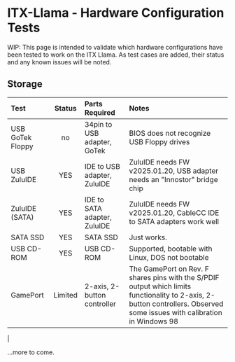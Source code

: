 # ITX-Llama - Hardware Configuration Tests

 WIP: This page is intended to validate which hardware configurations have been tested to work on the ITX Llama. As test cases are added, their status and any known issues will be noted.

## Storage
| Test             | Status  | Parts Required               | Notes                                     |
| :--------------- | :-----: | :--------------------------- | :---------------------------------------- |
| USB GoTek Floppy | no      | 34pin to USB adapter, GoTek  | BIOS does not recognize USB Floppy drives |
| USB ZuluIDE      | YES     | IDE to USB adapter, ZuluIDE  | ZuluIDE needs FW v2025.01.20, USB adapter needs an "Innostor" bridge chip |
| ZuluIDE (SATA)   | YES     | IDE to SATA adapter, ZuluIDE | ZuluIDE needs FW v2025.01.20, CableCC IDE to SATA adapters work well |
| SATA SSD         | YES     | SATA SSD                     | Just works.                               |
| USB CD-ROM       | YES     | USB CD-ROM                   | Supported, bootable with Linux, DOS not bootable |
| GamePort         | Limited | 2-axis, 2-button controller  | The GamePort on Rev. F shares pins with the S/PDIF output which limits functionality to 2-axis, 2-button controllers. Observed some issues with calibration in Windows 98 |
| 


...more to come.
